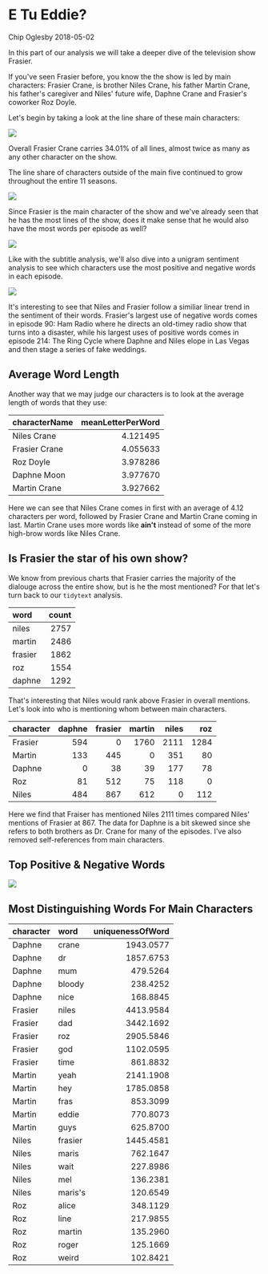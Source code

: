 E Tu Eddie?
================
Chip Oglesby
2018-05-02

In this part of our analysis we will take a deeper dive of the television show Frasier.

If you've seen Frasier before, you know the the show is led by main characters: Frasier Crane, is brother Niles Crane, his father Martin Crane, his father's caregiver and Niles' future wife, Daphne Crane and Frasier's coworker Roz Doyle.

Let's begin by taking a look at the line share of these main characters:

[![](../images/linesPerMainCharacter.png)](../images/linesPerMainCharacter.png)

Overall Frasier Crane carries 34.01% of all lines, almost twice as many as any other character on the show.

The line share of characters outside of the main five continued to grow throughout the entire 11 seasons.

[![](../images/linesPerCharacterType.png)](../images/linesPerCharacterType.png)

Since Frasier is the main character of the show and we've already seen that he has the most lines of the show, does it make sense that he would also have the most words per episode as well?

[![](../images/wordCountPerEpisode.png)](../images/wordCountPerEpisode.png)

Like with the subtitle analysis, we'll also dive into a unigram sentiment analysis to see which characters use the most positive and negative words in each episode.

[![](../images/sentimentOfMainCharacters.png)](../images/sentimentOfMainCharacters.png)

It's interesting to see that Niles and Frasier follow a similiar linear trend in the sentiment of their words. Frasier's largest use of negative words comes in episode 90: Ham Radio where he directs an old-timey radio show that turns into a disaster, while his largest uses of positive words comes in episode 214: The Ring Cycle where Daphne and Niles elope in Las Vegas and then stage a series of fake weddings.

Average Word Length
-------------------

Another way that we may judge our characters is to look at the average length of words that they use:

| characterName |  meanLetterPerWord|
|:--------------|------------------:|
| Niles Crane   |           4.121495|
| Frasier Crane |           4.055633|
| Roz Doyle     |           3.978286|
| Daphne Moon   |           3.977670|
| Martin Crane  |           3.927662|

Here we can see that Niles Crane comes in first with an average of 4.12 characters per word, followed by Frasier Crane and Martin Crane coming in last. Martin Crane uses more words like **ain't** instead of some of the more high-brow words like Niles Crane.

Is Frasier the star of his own show?
------------------------------------

We know from previous charts that Frasier carries the majority of the dialouge across the entire show, but is he the most mentioned? For that let's turn back to our `tidytext` analysis.

| word    |  count|
|:--------|------:|
| niles   |   2757|
| martin  |   2486|
| frasier |   1862|
| roz     |   1554|
| daphne  |   1292|

That's interesting that Niles would rank above Frasier in overall mentions. Let's look into who is mentioning whom between main characters.

| character |  daphne|  frasier|  martin|  niles|   roz|
|:----------|-------:|--------:|-------:|------:|-----:|
| Frasier   |     594|        0|    1760|   2111|  1284|
| Martin    |     133|      445|       0|    351|    80|
| Daphne    |       0|       38|      39|    177|    78|
| Roz       |      81|      512|      75|    118|     0|
| Niles     |     484|      867|     612|      0|   112|

Here we find that Fraiser has mentioned Niles 2111 times compared Niles' mentions of Frasier at 867. The data for Daphne is a bit skewed since she refers to both brothers as Dr. Crane for many of the episodes. I've also removed self-references from main characters.

Top Positive & Negative Words
-----------------------------

[![](../images/transcriptSentimentWords.png)](../images/transcriptSentimentWords.png)

Most Distinguishing Words For Main Characters
---------------------------------------------

| character | word    |  uniquenessOfWord|
|:----------|:--------|-----------------:|
| Daphne    | crane   |         1943.0577|
| Daphne    | dr      |         1857.6753|
| Daphne    | mum     |          479.5264|
| Daphne    | bloody  |          238.4252|
| Daphne    | nice    |          168.8845|
| Frasier   | niles   |         4413.9584|
| Frasier   | dad     |         3442.1692|
| Frasier   | roz     |         2905.5846|
| Frasier   | god     |         1102.0595|
| Frasier   | time    |          861.8832|
| Martin    | yeah    |         2141.1908|
| Martin    | hey     |         1785.0858|
| Martin    | fras    |          853.3099|
| Martin    | eddie   |          770.8073|
| Martin    | guys    |          625.8700|
| Niles     | frasier |         1445.4581|
| Niles     | maris   |          762.1647|
| Niles     | wait    |          227.8986|
| Niles     | mel     |          136.2381|
| Niles     | maris's |          120.6549|
| Roz       | alice   |          348.1129|
| Roz       | line    |          217.9855|
| Roz       | martin  |          135.2960|
| Roz       | roger   |          125.1669|
| Roz       | weird   |          102.8421|
